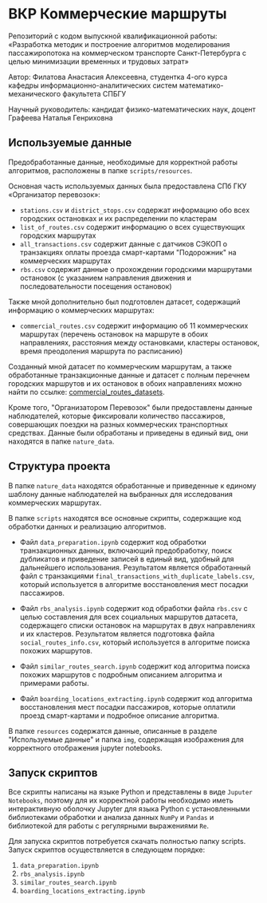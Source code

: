 # ВКР Коммерческие маршруты

Репозиторий с кодом выпускной квалификационной работы: «Разработка методик и построение алгоритмов моделирования пассажиропотока на коммерческом транспорте Санкт-Петербурга с целью минимизации временных и трудовых затрат»

Автор: Филатова Анастасия Алексеевна, студентка 4-ого курса кафедры информационно-аналитических систем математико-механического факультета СПБГУ

Научный руководитель: кандидат физико-математических наук, доцент Графеева Наталья Генриховна

## Используемые данные

Предобработанные данные, необходимые для корректной работы алгоритмов, расположены в папке `scripts/resources`.

Основная часть используемых данных была предоставлена СПб ГКУ «Организатор перевозок»:

* `stations.csv` и `district_stops.csv` содержат информацию обо всех городских остановках и их распределении по кластерам
* `list_of_routes.csv` содержит информацию о всех существующих городских маршрутах
* `all_transactions.csv` содержит данные с датчиков СЭКОП о транзакциях оплаты проезда смарт-картами "Подорожник" на коммерческих маршрутах
* `rbs.csv` содержит данные о прохождении городскими маршрутами остановок (с указанием направления движения и последовательности посещения остановок)

Также мной дополнительно был подготовлен датасет, содержащий информацию о коммерческих маршрутах:

* `commercial_routes.csv` содержит информацию об 11 коммерческих маршрутах (перечень остановок на маршруте в обоих направлениях, расстояния между остановками, кластеры остановок, время преодоления маршрута по расписанию)

Созданный мной датасет по коммерческим маршрутам, а также обработанные транзакционные данные и датасет с полным перечнем городских маршрутов и их остановок в обоих направлениях можно найти по ссылке: [commercial_routes_datasets](https://yadi.sk/d/u_9johMiW7FFQA).

Кроме того, "Организатором Перевозок" были предоставлены данные наблюдателей, которые фиксировали количество пассажиров, совершающих поездки на разных коммерческих транспортных средствах. Данные были обработаны и приведены в единый вид, они находятся в папке `nature_data`.

## Структура проекта

В папке `nature_data` находятся обработанные и приведенные к единому шаблону данные наблюдателей на выбранных для исследования коммерческих маршрутах.

В папке `scripts` находятся все основные скрипты, содержащие код обработки данных и реализацию алгоритмов.
 
 * Файл `data_preparation.ipynb` содержит код обработки транзакционных данных, включающий предобработку, поиск дубликатов и приведение записей в единый вид, удобный для дальнейшего использования. Результатом является обработанный файл с транзакциями `final_transactions_with_duplicate_labels.csv`, который используется в алгоритме восстановления мест посадки пассажиров.
 
 * Файл `rbs_analysis.ipynb` содержит код обработки файла `rbs.csv` с целью составления для всех социальных маршрутов датасета, содержащего списки остановок на маршрутах в двух направлениях и их кластеров. Результатом является подготовка файла `social_routes_info.csv`, который используется в алгоритме поиска похожих маршрутов.
 
 * Файл `similar_routes_search.ipynb` содержит код алгоритма поиска похожих маршрутов с подробным описанием алгоритма и примерами работы.
 
 * Файл `boarding_locations_extracting.ipynb` содержит код алгоритма восстановления мест посадки пассажиров, которые оплатили проезд смарт-картами и подробное описание алгоритма. 

В папке `resources` содержатся данные, описанные в разделе "Используемые данные" и папка `img`, содержащая изображения для корректного отображения jupyter notebooks.

 ## Запуск скриптов
 
Все скрипты написаны на языке Python и представлены в виде `Juputer Notebooks`, поэтому для их корректной работы необходимо иметь интерактивную оболочку Jupyter для языка Python с установленными библиотеками обработки и анализа данных `NumPy` и `Pandas` и библиотекой для работы с регулярными выражениями `Re`.
 
Для запуска скриптов потребуется скачать полностью папку scripts. Запуск скриптов осуществляется в следующем порядке:
1. `data_preparation.ipynb`
2. `rbs_analysis.ipynb`
3. `similar_routes_search.ipynb`
4. `boarding_locations_extracting.ipynb`


